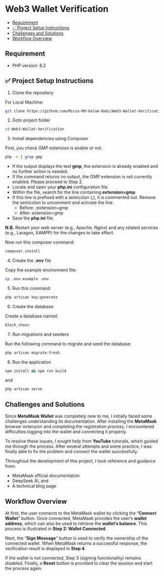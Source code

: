 # Web3 Wallet Verification

- [Requirement](#requirement)
- [✅ Project Setup Instructions](#-project-setup-instructions)
- [Challenges and Solutions](#challenges-and-solutions)
- [Workflow Overview](#workflow-overview)

## Requirement

-   PHP version: 8.2

## ✅ Project Setup Instructions

1. Clone the repository

For Local Machine:

```sh
git clone https://github.com/Mirza-Md-Golam-Nabi/Web3-Wallet-Verification.git
```

2. Goto project folder

```sh
cd Web3-Wallet-Verification
```

3. Install dependencies using Composer

First, you check GMP extension is enable or not.

```sh
php -m | grep gmp
```

- If the output displays the text **gmp**, the extension is already enabled and no further action is needed.
- If the command returns no output, the GMP extension is not currently enabled. Please proceed to Step 2.
- Locate and open your **php.ini** configuration file.
- Within the file, search for the line containing **extension=gmp**.
- If this line is prefixed with a semicolon (;), it is commented out. Remove the semicolon to uncomment and activate the line.
  - Before: ;extension=gmp
  - After: extension=gmp
- Save the **php.ini** file.

**N.B.** Restart your web server (e.g., Apache, Nginx) and any related services (e.g., Laragon, XAMPP) for the changes to take effect.

Now run this composer command:

```sh
composer install
```

4. Create the **.env** file

Copy the example environment file:

```sh
cp .env.example .env
```

5. Run this command:

```sh
php artisan key:generate
```

6. Create the database

Create a database named:

```sh
block_chain
```

7. Run migrations and seeders

Run the following command to migrate and seed the database:

```sh
php artisan migrate:fresh
```

8. Run the application

```sh
npm install && npm run build
```

and

```sh
php artisan serve
```

## Challenges and Solutions

Since **MetaMask Wallet** was completely new to me, I initially faced some challenges understanding its documentation. After installing the **MetaMask** browser extension and completing the registration process, I encountered difficulties logging into the wallet and connecting it properly.

To resolve these issues, I sought help from **YouTube** tutorials, which guided me through the process. After several attempts and some practice, I was finally able to fix the problem and connect the wallet successfully.

Throughout the development of this project, I took reference and guidance from:

- MetaMask official documentation
- DeepSeek AI, and
- A technical blog page

## Workflow Overview

At first, the user connects to the MetaMask wallet by clicking the “**Connect Wallet**” button. Once connected, MetaMask provides the user’s **wallet address**, which can also be used to retrieve the **wallet’s balance**. This process is illustrated in **Step 2: Wallet Connected**.

Next, the “**Sign Message**” button is used to verify the ownership of the connected wallet. When MetaMask returns a successful response, the verification result is displayed in **Step 4**.

If the wallet is not connected, Step 3 (signing functionality) remains disabled.
Finally, a **Reset** button is provided to clear the session and start the process again.
